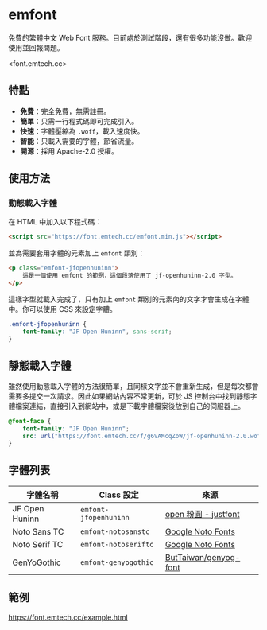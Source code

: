 <!-- @format -->

# emfont

免費的繁體中文 Web Font 服務。目前處於測試階段，還有很多功能沒做。歡迎使用並回報問題。

<font.emtech.cc>

## 特點

-   **免費**：完全免費，無需註冊。
-   **簡單**：只需一行程式碼即可完成引入。
-   **快速**：字體壓縮為 `.woff`，載入速度快。
-   **智能**：只載入需要的字體，節省流量。
-   **開源**：採用 Apache-2.0 授權。

## 使用方法

### 動態載入字體

在 HTML 中加入以下程式碼：

```html
<script src="https://font.emtech.cc/emfont.min.js"></script>
```

並為需要套用字體的元素加上 `emfont` 類別：

```html
<p class="emfont-jfopenhuninn">
    這是一個使用 emfont 的範例，這個段落使用了 jf-openhuninn-2.0 字型。
</p>
```

這樣字型就載入完成了，只有加上 `emfont` 類別的元素內的文字才會生成在字體中。你可以使用 CSS 來設定字體。

```css
.emfont-jfopenhuninn {
    font-family: "JF Open Huninn", sans-serif;
}
```

## 靜態載入字體

雖然使用動態載入字體的方法很簡單，且同樣文字並不會重新生成，但是每次都會需要多提交一次請求。因此如果網站內容不常更新，可於 JS 控制台中找到靜態字體檔案連結，直接引入到網站中，或是下載字體檔案後放到自己的伺服器上。

```css
@font-face {
    font-family: "JF Open Huninn";
    src: url("https://font.emtech.cc/f/g6VAMcqZoW/jf-openhuninn-2.0.woff") format("woff");
}
```

## 字體列表

| 字體名稱 | Class 設定 | 來源 |
| -------- | ---------- | ---- |
| JF Open Huninn | `emfont-jfopenhuninn` | [open 粉圓 - justfont](https://justfont.com/huninn/) |
| Noto Sans TC | `emfont-notosanstc` | [Google Noto Fonts](https://www.google.com/get/noto/) |
| Noto Serif TC | `emfont-notoseriftc` | [Google Noto Fonts](https://www.google.com/get/noto/) |
| GenYoGothic | `emfont-genyogothic` | [ButTaiwan/genyog-font](https://github.com/ButTaiwan/genyog-font) |

## 範例

<https://font.emtech.cc/example.html>

